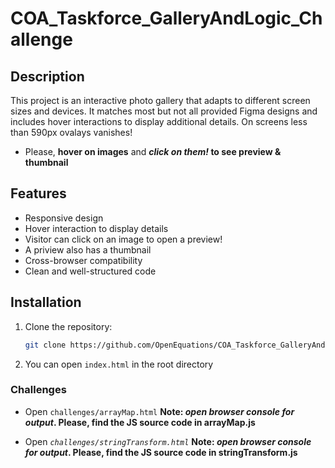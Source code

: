 # COA_Taskforce_GalleryAndLogic_Challenge

## Description
This project is an interactive photo gallery that adapts to different screen sizes and devices. It matches most but not all provided Figma designs and includes hover interactions to display additional details.
On screens less than 590px ovalays vanishes!

- Please, **hover on images** and **_click on them!_ to see preview & thumbnail**

## Features
- Responsive design
- Hover interaction to display details
- Visitor can click on an image to open a preview!
- A priview also has a thumbnail
- Cross-browser compatibility
- Clean and well-structured code

## Installation

1. Clone the repository:
   ```sh
   git clone https://github.com/OpenEquations/COA_Taskforce_GalleryAndLogic_Challenge.git

2. You can open ``` index.html ``` in the root directory

### Challenges 

 - Open ``` challenges/arrayMap.html ```
 **Note: _open browser console for output_. Please, find the JS source code in arrayMap.js**

  - Open _```challenges/stringTransform.html```_
 **Note: _open browser console for output_. Please, find the JS source code in stringTransform.js**